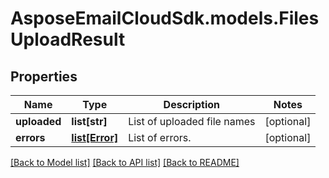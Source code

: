 # AsposeEmailCloudSdk.models.FilesUploadResult
## Properties
Name | Type | Description | Notes
------------ | ------------- | ------------- | -------------
**uploaded** | **list[str]** | List of uploaded file names | [optional] 
**errors** | [**list[Error]**](Error.md) | List of errors. | [optional] 



[[Back to Model list]](README.md#documentation-for-models) [[Back to API list]](README.md#documentation-for-api-endpoints) [[Back to README]](README.md)


